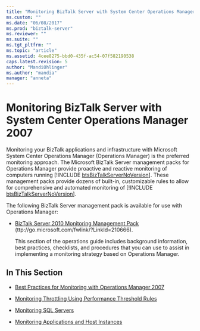 ```yaml
---
title: "Monitoring BizTalk Server with System Center Operations Manager 2007 | Microsoft Docs"
ms.custom: ""
ms.date: "06/08/2017"
ms.prod: "biztalk-server"
ms.reviewer: ""
ms.suite: ""
ms.tgt_pltfrm: ""
ms.topic: "article"
ms.assetid: 4cee8275-bbd0-435f-ac54-07f582190538
caps.latest.revision: 5
author: "MandiOhlinger"
ms.author: "mandia"
manager: "anneta"
---
```

# Monitoring BizTalk Server with System Center Operations Manager 2007
Monitoring your BizTalk applications and infrastructure with Microsoft System Center Operations Manager (Operations Manager) is the preferred monitoring approach. The Microsoft BizTalk Server management packs for Operations Manager provide proactive and reactive monitoring of computers running [!INCLUDE [btsBizTalkServerNoVersion](../includes/btsbiztalkservernoversion-md.md)]. These management packs provide dozens of built-in, customizable rules to allow for comprehensive and automated monitoring of [!INCLUDE [btsBizTalkServerNoVersion](../includes/btsbiztalkservernoversion-md.md)].  
  
 The following BizTalk Server management pack is available for use with Operations Manager:  
  
- [BizTalk Server 2010 Monitoring Management Pack](ttp://go.microsoft.com/fwlink/?LinkId=210666) (ttp://go.microsoft.com/fwlink/?LinkId=210666).  
  
  This section of the operations guide includes background information, best practices, checklists, and procedures that you can use to assist in implementing a monitoring strategy based on Operations Manager.  
  
## In This Section  
  
-   [Best Practices for Monitoring with Operations Manager 2007](../technical-guides/best-practices-for-monitoring-with-operations-manager-2007.md)  
  
-   [Monitoring Throttling Using Performance Threshold Rules](../technical-guides/monitoring-throttling-using-performance-threshold-rules.md)  
  
-   [Monitoring SQL Servers](../technical-guides/monitoring-sql-servers.md)  
  
-   [Monitoring Applications and Host Instances](../technical-guides/monitoring-applications-and-host-instances.md)